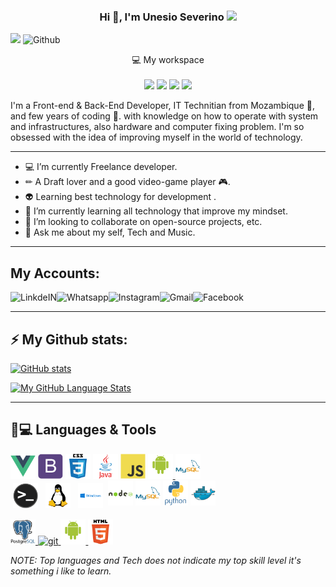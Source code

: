 <h3 align='center'>
Hi 👋, I'm Unesio Severino <img src="https://github.com/TheDudeThatCode/TheDudeThatCode/blob/master/Assets/Earth.gif" width="24px">
</h3>

![](https://visitor-badge.laobi.icu/badge?page_id=Unesio-Severino.Unesio-Severino)
![Github](https://img.shields.io/github/followers/Unesio-Severino?label=Followers&logo=Github)

<p align='center'>
  💻 My workspace<br/><br/>
  <img src="https://img.shields.io/badge/windows-%230078D6.svg?&style=for-the-badge&logo=windows&logoColor=white" />
  <img src="https://img.shields.io/badge/intel-core%20i5%204th-%230071C5.svg?&style=for-the-badge&logo=intel&logoColor=white" />
  <img src="https://img.shields.io/badge/RAM-12GB-%230071C5.svg?&style=for-the-badge&logoColor=white" />
  <img src="https://img.shields.io/badge/nvidia-gtx%20850M-%2376B900.svg?&style=for-the-badge&logo=nvidia&logoColor=white" />
</p>

<p align='left'>
I'm a Front-end & Back-End Developer, IT Technitian from Mozambique 💚, and few years of coding 🧐. with knowledge on how to operate with system and infrastructures, also hardware and computer fixing problem. I'm so obsessed with the idea of improving myself in the world of technology.

---

- 💻 I’m currently Freelance developer.
- ✏ A Draft lover and a good video-game player 🎮.
- 👽 Learning best technology for development .
- 🌱 I’m currently learning all technology that improve my mindset.
- 👯 I’m looking to collaborate on open-source projects, etc.
- 💬 Ask me about my self, Tech and Music.
</p>

---

## My Accounts:

<a target="_blank" href="https://www.linkedin.com/in/unesio-severino/">
  <img align="left" alt="LinkdeIN" height="30" src="https://img.shields.io/badge/LinkedIn-0077B5?style=for-the-badge&logo=linkedin&logoColor=white" />
</a>&nbsp;&nbsp;
<a target="_blank" href="https://api.whatsapp.com/send?phone=+258842457175">
  <img align="left" alt="Whatsapp" height="30" src="https://img.shields.io/badge/WhatsApp-25D366?style=for-the-badge&logo=whatsapp&logoColor=white" />
</a>&nbsp;&nbsp;
<a target="_blank" href="https://www.instagram.com/unesio._.charger/">
  <img align="left" alt="Instagram" height="30" src="https://img.shields.io/badge/Instagram-E4405F?style=for-the-badge&logo=instagram&logoColor=white " />
</a>&nbsp;&nbsp;
<a target="_blank" href="mailto:unesio.private@gmail.com">
  <img align="left" alt="Gmail" height="30" src="https://img.shields.io/badge/Gmail-D14836?style=for-the-badge&logo=gmail&logoColor=white " />
</a>&nbsp;&nbsp;
<a target="_blank" href="https://www.facebook.com/unesio.severino/">
  <img align="left" alt="Facebook" height="30" src="https://img.shields.io/badge/Facebook-1877F2?style=for-the-badge&logo=facebook&logoColor=white" />
</a>&nbsp;&nbsp;

---

## ⚡ My Github stats:

[![GitHub stats](https://github-readme-stats.vercel.app/api?username=Unesio-Severino&show_icons=true&theme=tokyonight)]()

[![My GitHub Language Stats](https://github-readme-stats.vercel.app/api/top-langs/?username=Unesio-Severino&langs_count=5&theme=tokyonight)]()

---

## 🚀💻 Languages & Tools

<p>
<img src="https://raw.githubusercontent.com/devicons/devicon/master/icons/vuejs/vuejs-original.svg" alt="vue" width="40" height="40" />
<img src="https://raw.githubusercontent.com/devicons/devicon/master/icons/bootstrap/bootstrap-plain.svg" alt="bootstrap" width="40" height="40" />
<img src="https://raw.githubusercontent.com/devicons/devicon/master/icons/css3/css3-original-wordmark.svg" alt="css3" width="40" height="40" />
<img src="https://raw.githubusercontent.com/devicons/devicon/master/icons/java/java-original-wordmark.svg" alt="java" width="40" height="40" />
<img src="https://raw.githubusercontent.com/devicons/devicon/master/icons/javascript/javascript-original.svg" alt="javascript" width="40" height="40" />
<a href="https://developer.android.com" target="_blank"> <img src="https://raw.githubusercontent.com/devicons/devicon/master/icons/android/android-original-wordmark.svg" alt="android" width="40" height="40"/>
</a>
<a href="https://www.mysql.com/" target="_blank"> <img src="https://raw.githubusercontent.com/devicons/devicon/master/icons/mysql/mysql-original-wordmark.svg" alt="mysql" width="40" height="40"/>
</a>
<br>

<img src="https://raw.githubusercontent.com/github/explore/80688e429a7d4ef2fca1e82350fe8e3517d3494d/topics/terminal/terminal.png" alt="Terminal" height="40" style="vertical-align:top; margin:4px">
<img src="https://raw.githubusercontent.com/github/explore/80688e429a7d4ef2fca1e82350fe8e3517d3494d/topics/linux/linux.png" alt="Linux" height="40" style="vertical-align:top; margin:4px" alt="Windows" height="40" style="vertical-align:top; margin:4px">
<img src="https://raw.githubusercontent.com/github/explore/80688e429a7d4ef2fca1e82350fe8e3517d3494d/topics/windows/windows.png" alt="Windows" height="40" style="vertical-align:top; margin:4px">
<img src="https://raw.githubusercontent.com/devicons/devicon/master/icons/nodejs/nodejs-original-wordmark.svg" alt="nodejs" width="40" height="40" />
<img src="https://raw.githubusercontent.com/devicons/devicon/master/icons/mysql/mysql-original-wordmark.svg" alt="mysql" width="40" height="40" />
<img src="https://raw.githubusercontent.com/devicons/devicon/master/icons/python/python-original-wordmark.svg" alt="python" width="40" height="40" />
<img src="https://raw.githubusercontent.com/devicons/devicon/master/icons/docker/docker-original.svg" alt="Docker" width="40" height="40"/>

 <a href="https://www.postgresql.org" target="_blank"><img src="https://raw.githubusercontent.com/devicons/devicon/master/icons/postgresql/postgresql-original-wordmark.svg" alt="postgresql" width="40" height="40"/>
 </a>
 <a href="https://git-scm.com/" target="_blank"> <img src="https://www.vectorlogo.zone/logos/git-scm/git-scm-icon.svg" alt="git" width="40" height="40"/>
 </a>
 <a href="https://developer.android.com" target="_blank"> <img src="https://raw.githubusercontent.com/devicons/devicon/master/icons/android/android-original-wordmark.svg" alt="android" width="40" height="40"/>
 </a>
<a href="https://www.w3.org/html/" target="_blank"> <img src="https://raw.githubusercontent.com/devicons/devicon/master/icons/html5/html5-original-wordmark.svg" alt="html5" width="40" height="40"/> </a>
<br>

*NOTE: Top languages and Tech does not indicate my top skill level it's something i like to learn.*

</p>
